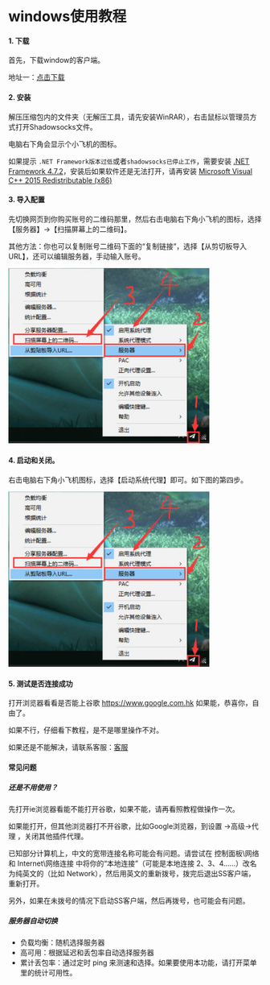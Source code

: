 # windows使用教程


#### 1. 下载

首先，下载window的客户端。

地址一：<a href="https://share.weiyun.com/5crSHoB" target="_blank">点击下载</a>


#### 2. 安装

解压压缩包内的文件夹（无解压工具，请先安装WinRAR），右击鼠标以管理员方式打开Shadowsocks文件。

电脑右下角会显示个小飞机的图标。


<p class="tip">如果提示 <code>.NET Framework版本过低</code>或者<code>shadowsocks已停止工作</code>，需要安装 <a href="https://dotnet.microsoft.com/download/dotnet-framework/net472" target="_blank">.NET Framework 4.7.2</a>，安装后如果软件还是无法打开，请再安装 <a href="https://www.microsoft.com/en-us/download/details.aspx?id=53840" target="_blank">Microsoft Visual C++ 2015 Redistributable (x86)</a></p>



#### 3. 导入配置 

先切换网页到你购买账号的二维码那里，然后右击电脑右下角小飞机的图标，选择【服务器】->【扫描屏幕上的二维码】。

其他方法：你也可以复制账号二维码下面的“复制链接”，选择【从剪切板导入URL】，还可以编辑服务器，手动输入账号。

<img src="../images/win_1.jpg" style="width: 400px" alt="kuaida.app" />


#### 4. 启动和关闭。

右击电脑右下角小飞机图标，选择【启动系统代理】即可。如下图的第四步。

<img src="../images/win_1.jpg" style="width: 400px" alt="kuaida.app" />


#### 5. 测试是否连接成功

打开浏览器看看是否能上谷歌 https://www.google.com.hk 如果能，恭喜你，自由了。

如果不行，仔细看下教程，是不是哪里操作不对。

如果还是不能解决，请联系客服：[客服](/?id=联系客服)


#### 常见问题

##### 还是不用使用？

先打开ie浏览器看能不能打开谷歌，如果不能，请再看照教程做操作一次。

如果能打开，但其他浏览器打不开谷歌，比如Google浏览器，到设置 ->高级->代理 ，关闭其他插件代理。

已知部分计算机上，中文的宽带连接名称可能会有问题。请尝试在 控制面板\网络和 Internet\网络连接 中将你的“本地连接”（可能是本地连接 2、3、4……）改名为纯英文的（比如 Network），然后用英文的重新拨号，拨完后退出SS客户端，重新打开。

另外，如果在未拨号的情况下启动SS客户端，然后再拨号，也可能会有问题。


##### 服务器自动切换
* 负载均衡：随机选择服务器
* 高可用：根据延迟和丢包率自动选择服务器
* 累计丢包率：通过定时 ping 来测速和选择。如果要使用本功能，请打开菜单里的统计可用性。









